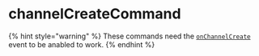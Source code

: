 # channelCreateCommand

{% hint style="warning" %}
These commands need the [`onChannelCreate`](../guides/client-events.md) event to be anabled to work.
{% endhint %}

